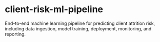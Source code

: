 # client-risk-ml-pipeline
End-to-end machine learning pipeline for predicting client attrition risk, including data ingestion, model training, deployment, monitoring, and reporting.
